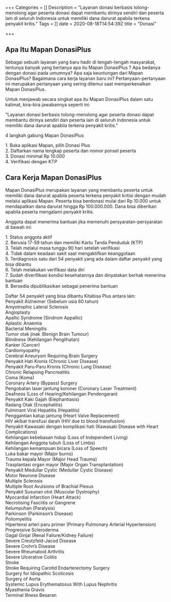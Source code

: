 +++
Categories = []
Description = "Layanan donasi berbasis tolong-menolong agar peserta donasi dapat membantu dirinya sendiri dan peserta lain di seluruh Indonesia untuk memiliki dana darurat apabila terkena penyakit kritis."
Tags = []
date = 2020-08-18T14:54:39Z
title = "Donasi"

+++
## Apa Itu Mapan DonasiPlus

Sebagai sebuah layanan yang baru hadir di tengah-tengah masyarakat, tentunya banyak yang bertanya apa itu Mapan DonasiPlus ? Apa bedanya dengan donasi pada umumnya? Apa saja keuntungan dari Mapan DonasiPlus? Bagaimana cara kerja layanan baru ini? Pertanyaan-pertanyaan ini merupakan pertanyaan yang sering ditemui saat memperkenalkan Mapan DonasiPlus.  
  
Untuk menjawab secara singkat apa itu Mapan DonasiPlus dalam satu kalimat, kira-kira jawabannya seperti ini:  
  
"Layanan donasi berbasis tolong-menolong agar peserta donasi dapat membantu dirinya sendiri dan peserta lain di seluruh Indonesia untuk memiliki dana darurat apabila terkena penyakit kritis."  
  
4 langkah gabung Mapan DonasiPlus  
  
1\. Buka aplikasi Mapan, pilih Donasi Plus  
2\. Daftarkan nama lengkap peserta dan nomor ponsel peserta  
3\. Donasi minimal Rp 10.000  
4\. Verifikasi dengan KTP

## Cara Kerja Mapan DonasiPlus

  
Mapan DonasiPlus merupakan layanan yang membantu peserta untuk memiliki dana darurat apabila peserta terkena penyakit kritisi dengan mudah melalui aplikasi Mapan. Peserta bisa berdonasi mulai dari Rp 10.000 untuk mendapatkan dana darurat hingga Rp 100.000.000. Dana bisa diberikan apabila peserta mengalami penyakit kritis.   
  
Anggota dapat menerima bantuan jika memenuhi persyaratan-persyaratan di bawah ini:   
  
1\. Status anggota aktif   
2\. Berusia 17-59 tahun dan memiliki Kartu Tanda Penduduk (KTP)   
3\. Telah melalui masa tunggu 90 hari setelah verifikasi  
4\. Tidak dalam keadaan sakit saat mengaktifkan keanggotaan   
5\. Terdiagnosis satu dari 54 penyakit yang ada dalam daftar penyakit yang bisa dibantu  
6\. Telah melakukan verifikasi data diri   
7\. Sudah diverifikasi kondisi kesehatannya dan dinyatakan berhak menerima bantuan   
8\. Bersedia dipublikasikan sebagai penerima bantuan  
  
Daftar 54 penyakit yang bisa dibantu Kitabisa Plus antara lain:  
Penyakit Alzheimer (Sebelum usia 60 tahun)  
Amyotrophic Lateral Sclerosis  
Angioplasty  
Apallic Syndrome (Sindrom Appallic)  
Aplastic Anaemia  
Bacterial Meningitis  
Tumor otak jinak (Benign Brain Tumour)  
Blindness (Kehilangan Penglihatan)  
Kanker (Cancer)  
Cardiomyopathy  
Cerebral Aneurysm Requiring Brain Surgery  
Penyakit Hati Kronis (Chronic Liver Disease)  
Penyakit Paru-Paru Kronis (Chronic Lung Disease)  
Chronic Relapsing Pancreatitis  
Coma (Koma)  
Coronary Artery (Bypass) Surgery  
Pengobatan laser jantung koroner (Coronary Laser Treatment)  
Deafness (Loss of Hearing/Kehilangan Pendengaran)  
Penyakit Kaki Gajah (Elephantiasis)  
Radang Otak (Encephalitis)  
Fulminant Viral Hepatitis (Hepatitis)  
Penggantian katup jantung (Heart Valve Replacement)  
HIV akibat transfusi darah (HIV due to blood transfusion)  
Penyakit Kawasaki dengan komplikasi hati (Kawasaki Disease with Heart Complications)  
Kehilangan kebebasan hidup (Loss of Independent Living)  
Kehilangan Anggota tubuh (Loss of Limbs)  
Kehilangan kemampuan bicara (Loss of Speech)  
Luka bakar mayor (Major burns)  
Trauma kepala Mayor (Major Head Trauma)  
Trasplantasi organ mayor (Major Organ Transplantation)  
Penyakit Medullar Cystic (Medullar Cystic Disease)  
Motor Neurone Disease  
Multiple Sclerosis  
Multiple Root Avulsions of Brachial Plexus  
Penyakit Susunan otot (Muscular Dystrophy)  
Myocardial Infarction (Heart Attack)  
Necrotising Fasciitis or Gangrene  
Kelumpuhan (Paralysis)  
Parkinson (Parkinson’s Disease)  
Poliomyelitis  
Hipertensi arteri paru primer (Primary Pulmonary Arterial Hypertension)  
Progressive Scleroderma  
Gagal Ginjal (Renal Failure/Kidney Failure)  
Severe Creutzfeld-Jacod Disease  
Severe Crohn’s Disease  
Severe Rheumatoid Arthritis  
Severe Ulcerative Colitis  
Stroke  
Stroke Requiring Carotid Endarterectomy Surgery  
Surgery for Idiopathic Scolicosis  
Surgery of Aorta  
Systemic Lupus Erythematosus With Lupus Nephritis  
Myasthenia Gravis  
Terminal Illness Besaran